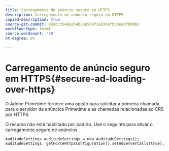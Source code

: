 ```yaml
---
title: Carregamento de anúncio seguro em HTTPS
description: Carregamento de anúncio seguro em HTTPS
copied-description: true
source-git-commit: 02ebc3548a254b2a6554f1ab34afbb3ea5f09bb8
workflow-type: tm+mt
source-wordcount: '50'
ht-degree: 0%

---
```


# Carregamento de anúncio seguro em HTTPS{#secure-ad-loading-over-https}

O Adobe Primetime fornece uma opção para solicitar a primeira chamada para o servidor de anúncios Primetime e as chamadas relacionadas ao CRS por HTTPS.

O recurso não está habilitado por padrão. Use o seguinte para ativar o carregamento seguro de anúncios.

```
AuditudeSettings auditudeSettings = new AuditudeSettings(); 
auditudeSettings. getForceHttpsConfiguration().setAdServerCalls(true);
```
